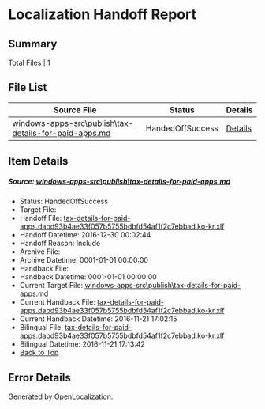 # <a name='report-top'></a> Localization Handoff Report

## Summary
 Total Files | 1

## File List
 Source File | Status | Details 
 ----------- | ------ | ------- 
 [windows-apps-src\publish\tax-details-for-paid-apps.md](https://cpubwin.visualstudio.com/windows-uwp/_git/windows-uwp/commit/56421bc1ce426310189ddcb1c9893437469c075a?path=windows-apps-src%2Fpublish%2Ftax-details-for-paid-apps.md&_a=contents) | HandedOffSuccess | [Details](#69ae8d29df626f6a1e2ce1bb4a8a09e99353a0ac5788)

## Item Details
##### <a name='69ae8d29df626f6a1e2ce1bb4a8a09e99353a0ac5788'></a> Source: [windows-apps-src\publish\tax-details-for-paid-apps.md](https://cpubwin.visualstudio.com/windows-uwp/_git/windows-uwp/commit/56421bc1ce426310189ddcb1c9893437469c075a?path=windows-apps-src%2Fpublish%2Ftax-details-for-paid-apps.md&_a=contents)
* Status: HandedOffSuccess
* Target File: 
* Handoff File: [tax-details-for-paid-apps.dabd93b4ae33f057b5755bdbfd54af1f2c7ebbad.ko-kr.xlf](https://cpubwin.visualstudio.com/windows-uwp/_git/WDCLib.handoff/commit/767a1b443168753d11562b85b9758b3532150823?path=ol-handoff%2Fcpubwin%2Fwindows-uwp.ko-kr%2Fmaster%2Ftax-details-for-paid-apps.dabd93b4ae33f057b5755bdbfd54af1f2c7ebbad.ko-kr.xlf&_a=contents)
* Handoff Datetime: 2016-12-30 00:02:44
* Handoff Reason: Include
* Archive File: 
* Archive Datetime: 0001-01-01 00:00:00
* Handback File: 
* Handback Datetime: 0001-01-01 00:00:00
* Current Target File: [windows-apps-src\publish\tax-details-for-paid-apps.md](https://cpubwin.visualstudio.com/windows-uwp/_git/windows-uwp.ko-kr/commit/1e3e4899d11d2023cca1537fc5982a2981ee8d89?path=windows-apps-src%2Fpublish%2Ftax-details-for-paid-apps.md&_a=contents)
* Current Handback File: [tax-details-for-paid-apps.dabd93b4ae33f057b5755bdbfd54af1f2c7ebbad.ko-kr.xlf](https://cpubwin.visualstudio.com/windows-uwp/_git/WDCLib.handback/commit/c69d038ba1c122da60b66619023f887f5573da13?path=ol-handback%2Fcpubwin%2Fwindows-uwp.ko-kr%2Fmaster%2Ftax-details-for-paid-apps.dabd93b4ae33f057b5755bdbfd54af1f2c7ebbad.ko-kr.xlf&_a=contents)
* Current Handback Datetime: 2016-11-21 17:02:15
* Bilingual File: [tax-details-for-paid-apps.dabd93b4ae33f057b5755bdbfd54af1f2c7ebbad.ko-kr.xlf](https://cpubwin.visualstudio.com/windows-uwp/_git/WDCLib.handback/commit/c69d038ba1c122da60b66619023f887f5573da13?path=ol-handback%2Fcpubwin%2Fwindows-uwp.ko-kr%2Fmaster%2Ftax-details-for-paid-apps.dabd93b4ae33f057b5755bdbfd54af1f2c7ebbad.ko-kr.xlf&_a=contents)
* Bilingual Datetime: 2016-11-21 17:13:42
* [Back to Top](#report-top)


## Error Details

Generated by OpenLocalization.

